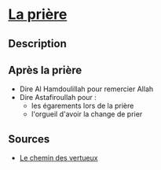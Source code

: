 # [La prière](readme.md)

## Description

## Après la prière

* Dire Al Hamdoulillah pour remercier Allah
* Dire Astafiroullah pour :
  * les égarements lors de la prière
  * l'orgueil d'avoir la change de prier


## Sources

* [Le chemin des vertueux](https://www.youtube.com/watch?v=94pW6Lxh-DQ&list=TLPQMjIwNDIwMjT4GBIEplPpyw&index=3)